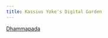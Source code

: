 ```yaml
---
title: Kassius Yoke's Digital Garden
---
```

[Dhammapada](https://yoke.kassius.org/display-dhammapada?number=183&format=png)



